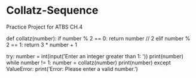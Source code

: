 # Collatz-Sequence
Practice Project for ATBS CH.4

def collatz(number):
    if number % 2 == 0:
        return number // 2
    elif number % 2 == 1:
        return 3 * number + 1


try:
    number = int(input('Enter an integer greater than 1: '))
    print(number)
    while number != 1:
        number = collatz(number)
        print(number)
except ValueError:
    print('Error: Please enter a valid number.')
